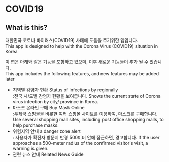 # COVID19  
## What is this?  
대한민국 코로나 바이러스(COVID19) 사태에 도움을 주기위한 앱입니다.  
This app is designed to help with the Corona Virus (COVID19) situation in Korea  

이 앱은 아래와 같은 기능을 포함하고 있으며, 이후 새로운 기능들이 추가 될 수 있습니다.  
This app includes the following features, and new features may be added later  
  
  - 지역별 감염자 현황 Status of infections by regionally  
  :전국 시/도별 감염자 현황을 보여줍니다. Shows the current state of Corona virus infection by city/ province in Korea.  
  - 마스크 온라인 구매 Buy Mask Online  
  :우체국 쇼핑몰을 비롯한 여러 쇼핑몰 사이트를 이용하여, 마스크를 구매합니다. Use several shopping mall sites, including post office shopping malls, to help purchase masks.  
  - 위험지역 안내 a danger zone alert  
  : 사용자가 확진자 방문지 반경 500미터 안에 접근하면, 경고합니다. If the user approaches a 500-meter radius of the confirmed visitor's visit, a warning is given.  
  - 관련 뉴스 안내 Related News Guide  
 
